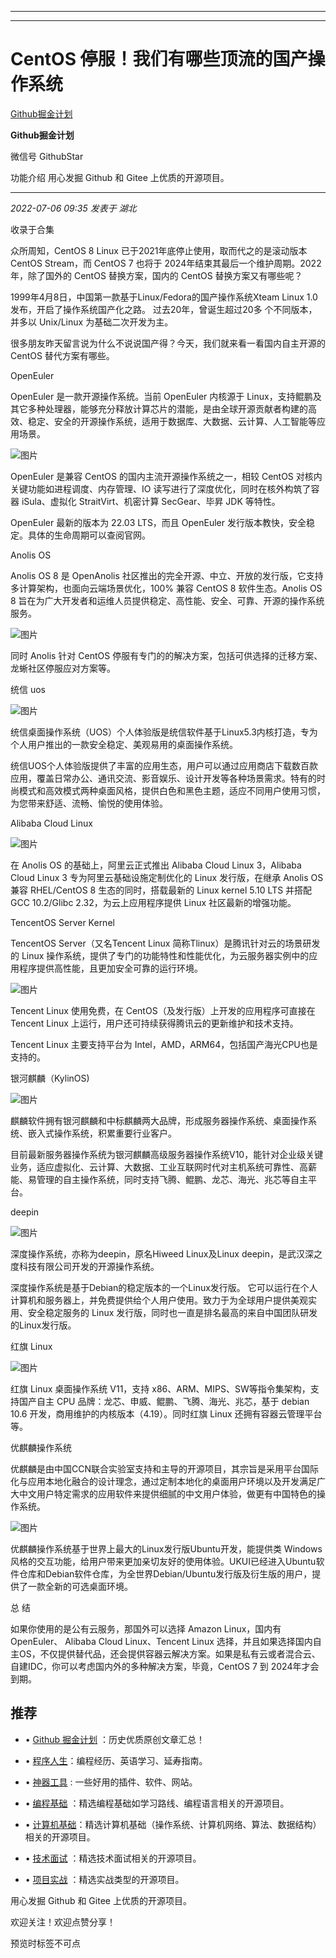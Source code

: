 ----------------------------------------
----------------------------------------
#  CentOS 停服！我们有哪些顶流的国产操作系统

[ Github掘金计划 ](javascript:void\(0\);)

**Github掘金计划** ![]()

微信号 GithubStar

功能介绍 用心发掘 Github 和 Gitee 上优质的开源项目。

____

_2022-07-06 09:35_ _发表于 湖北_

收录于合集

众所周知，CentOS 8 Linux 已于2021年底停止使用，取而代之的是滚动版本 CentOS Stream，而 CentOS 7 也将于
2024年结束其最后一个维护周期。2022年，除了国外的 CentOS 替换方案，国内的 CentOS 替换方案又有哪些呢？

1999年4月8日，中国第一款基于Linux/Fedora的国产操作系统Xteam Linux 1.0 发布，开启了操作系统国产化之路。
过去20年，曾诞生超过20多 个不同版本，并多以 Unix/Linux 为基础二次开发为主。

很多朋友昨天留言说为什么不说说国产得？今天，我们就来看一看国内自主开源的 CentOS 替代方案有哪些。

OpenEuler

OpenEuler 是一款开源操作系统。当前 OpenEuler 内核源于
Linux，支持鲲鹏及其它多种处理器，能够充分释放计算芯片的潜能，是由全球开源贡献者构建的高效、稳定、安全的开源操作系统，适用于数据库、大数据、云计算、人工智能等应用场景。

![图片](https://mmbiz.qpic.cn/mmbiz_png/BcyAypujBVay36C0KAnJDB0c4GdtYr2QsoGvibxm2ia4fn94tWXuKZfxAoB74wCF3cWLjTkwVKFlSpTEycO0B7Sg/640?wx_fmt=png&wxfrom=5&wx_lazy=1&wx_co=1)

OpenEuler 是兼容 CentOS 的国内主流开源操作系统之一，相较 CentOS 对核内关键功能如进程调度、内存管理、IO
读写进行了深度优化，同时在核外构筑了容器 iSula、虚拟化 StraitVirt、机密计算 SecGear、毕昇 JDK 等特性。

OpenEuler 最新的版本为 22.03 LTS，而且 OpenEuler 发行版本教快，安全稳定。具体的生命周期可以查阅官网。

Anolis OS

Anolis OS 8 是 OpenAnolis 社区推出的完全开源、中立、开放的发行版，它支持多计算架构，也面向云端场景优化，100% 兼容 CentOS
8 软件生态。Anolis OS 8 旨在为广大开发者和运维人员提供稳定、高性能、安全、可靠、开源的操作系统服务。

![图片](https://mmbiz.qpic.cn/mmbiz_jpg/BcyAypujBVay36C0KAnJDB0c4GdtYr2QESdUH0LOfVLPicPZI1GvCAHBiazWthNX8qSTa4pAeGNlBe1Jb7yKlfrg/640?wx_fmt=jpeg)

同时 Anolis 针对 CentOS 停服有专门的的解决方案，包括可供选择的迁移方案、龙蜥社区停服应对方案等。

统信 uos

![图片](https://mmbiz.qpic.cn/mmbiz_jpg/BcyAypujBVay36C0KAnJDB0c4GdtYr2QTNlMRLbbZF5BqNeh8Y0u5uaSk6IZIOXibuJibDPRo1zoa136nAGEia5yA/640?wx_fmt=jpeg)

统信桌面操作系统（UOS）个人体验版是统信软件基于Linux5.3内核打造，专为个人用户推出的一款安全稳定、美观易用的桌面操作系统。

统信UOS个人体验版提供了丰富的应用生态，用户可以通过应用商店下载数百款应用，覆盖日常办公、通讯交流、影音娱乐、设计开发等各种场景需求。特有的时尚模式和高效模式两种桌面风格，提供白色和黑色主题，适应不同用户使用习惯，为您带来舒适、流畅、愉悦的使用体验。

Alibaba Cloud Linux

![图片](https://mmbiz.qpic.cn/mmbiz_png/BcyAypujBVay36C0KAnJDB0c4GdtYr2QOvfA64emiaX5lhfvTxibBq55oeqibPdia7ullJgcYn9FnhTnP27T2z8hXg/640?wx_fmt=png)

在 Anolis OS 的基础上，阿里云正式推出 Alibaba Cloud Linux 3，Alibaba Cloud Linux 3
专为阿里云基础设施定制优化的 Linux 发行版，在继承 Anolis OS 兼容 RHEL/CentOS 8 生态的同时，搭载最新的 Linux
kernel 5.10 LTS 并搭配 GCC 10.2/Glibc 2.32，为云上应用程序提供 Linux 社区最新的增强功能。

TencentOS Server Kernel

TencentOS Server（又名Tencent Linux 简称Tlinux）是腾讯针对云的场景研发的 Linux
操作系统，提供了专门的功能特性和性能优化，为云服务器实例中的应用程序提供高性能，且更加安全可靠的运行环境。

![图片](https://mmbiz.qpic.cn/mmbiz_png/BcyAypujBVay36C0KAnJDB0c4GdtYr2Q5anwffrTqPJGLK5Bnh42VwkrIyxseAXm4ia0bq3pgicFXqaANaGGdiavA/640?wx_fmt=png)

Tencent Linux 使用免费，在 CentOS（及发行版）上开发的应用程序可直接在 Tencent Linux
上运行，用户还可持续获得腾讯云的更新维护和技术支持。

Tencent Linux 主要支持平台为 Intel，AMD，ARM64，包括国产海光CPU也是支持的。

银河麒麟（KylinOS)

![图片](https://mmbiz.qpic.cn/mmbiz_jpg/BcyAypujBVay36C0KAnJDB0c4GdtYr2Q4dxO94L6w634k1pNrgrrT9GzgpvugXzURp2xvfL4dVbzYq1y2R9Qlw/640?wx_fmt=jpeg)

麒麟软件拥有银河麒麟和中标麒麟两大品牌，形成服务器操作系统、桌面操作系统、嵌入式操作系统，积累重要行业客户。

目前最新服务器操作系统为银河麒麟高级服务器操作系统V10，能针对企业级关键业务，适应虚拟化、云计算、大数据、工业互联网时代对主机系统可靠性、高薪能、易管理的自主操作系统，同时支持飞腾、鲲鹏、龙芯、海光、兆芯等自主平台。

deepin

![图片](https://mmbiz.qpic.cn/mmbiz_jpg/BcyAypujBVay36C0KAnJDB0c4GdtYr2QHrmYsxllRDFbXUSFuy3XC1h3wbTicTPEcKicm1LibGc61cicichUwWExGrQ/640?wx_fmt=jpeg)

深度操作系统，亦称为deepin，原名Hiweed Linux及Linux deepin，是武汉深之度科技有限公司开发的开源操作系统。

深度操作系统是基于Debian的稳定版本的一个Linux发行版。
它可以运行在个人计算机和服务器上，并免费提供给个人用户使用。致力于为全球用户提供美观实用、安全稳定服务的 Linux
发行版，同时也一直是排名最高的来自中国团队研发的Linux发行版。

红旗 Linux

![图片](https://mmbiz.qpic.cn/mmbiz_jpg/BcyAypujBVay36C0KAnJDB0c4GdtYr2QZvJmvYzvJiaxntrPRFZpTrAODRNtZplG8VN1SHryHIp0Ms2PtVZfnKA/640?wx_fmt=jpeg)

红旗 Linux 桌面操作系统 V11，支持 x86、ARM、MIPS、SW等指令集架构，支持国产自主 CPU
品牌：龙芯、申威、鲲鹏、飞腾、海光、兆芯，基于 debian 10.6 开发，商用维护的内核版本（4.19）。同时红旗 Linux 还拥有容器云管理平台等。

优麒麟操作系统

优麒麟是由中国CCN联合实验室支持和主导的开源项目，其宗旨是采用平台国际化与应用本地化融合的设计理念，通过定制本地化的桌面用户环境以及开发满足广大中文用户特定需求的应用软件来提供细腻的中文用户体验，做更有中国特色的操作系统。

![图片](https://mmbiz.qpic.cn/mmbiz_jpg/BcyAypujBVay36C0KAnJDB0c4GdtYr2QkZDNpEuKdMafUiaDiabYNPJVV9ucRfiacww3ur1gkOJhuIUW36d4IoMnQ/640?wx_fmt=jpeg)

优麒麟操作系统基于世界上最大的Linux发行版Ubuntu开发，能提供类 Windows
风格的交互功能，给用户带来更加亲切友好的使用体验。UKUI已经进入Ubuntu软件仓库和Debian软件仓库，为全世界Debian/Ubuntu发行版及衍生版的用户，提供了一款全新的可选桌面环境。

总 结

如果你使用的是公有云服务，那国外可以选择 Amazon Linux，国内有OpenEuler、 Alibaba Cloud Linux、Tencent
Linux
选择，并且如果选择国内自主OS，不仅提供替代品，还会提供容器云解决方案。如果是私有云或者混合云、自建IDC，你可以考虑国内外的多种解决方案，毕竟，CentOS
7 到 2024年才会到期。

## 推荐

  * • [Github 掘金计划](https://mp.weixin.qq.com/mp/appmsgalbum?__biz=MzIwNDgzMzI3Mg==&action=getalbum&album_id=1571213952619954180#wechat_redirect "Github 掘金计划") ：历史优质原创文章汇总！

  * • [程序人生](https://mp.weixin.qq.com/mp/appmsgalbum?__biz=MzIwNDgzMzI3Mg==&action=getalbum&album_id=2084343476975878144#wechat_redirect "程序人生")：编程经历、英语学习、延寿指南。

  * • [神器工具](https://mp.weixin.qq.com/mp/appmsgalbum?__biz=MzIwNDgzMzI3Mg==&action=getalbum&album_id=1692140336665378820#wechat_redirect "神器工具") : 一些好用的插件、软件、网站。

  * • [编程基础](https://mp.weixin.qq.com/mp/appmsgalbum?action=getalbum&album_id=1632585323454971905&__biz=MzIwNDgzMzI3Mg==#wechat_redirect "编程基础") ：精选编程基础如学习路线、编程语言相关的开源项目。

  * • [计算机基础](https://mp.weixin.qq.com/mp/appmsgalbum?action=getalbum&album_id=1635325633234780161&__biz=MzIwNDgzMzI3Mg==#wechat_redirect "计算机基础")：精选计算机基础（操作系统、计算机网络、算法、数据结构）相关的开源项目。

  * • [技术面试](https://mp.weixin.qq.com/mp/appmsgalbum?action=getalbum&album_id=1632589980491366403&__biz=MzIwNDgzMzI3Mg==#wechat_redirect "技术面试") ：精选技术面试相关的开源项目。

  * • [项目实战](https://mp.weixin.qq.com/mp/appmsgalbum?action=getalbum&album_id=1632590550748938241&__biz=MzIwNDgzMzI3Mg==#wechat_redirect "项目实战") ：精选实战类型的开源项目。

用心发掘 Github 和 Gitee 上优质的开源项目。

欢迎关注！欢迎点赞分享！

预览时标签不可点

